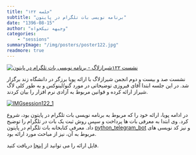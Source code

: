 ```yaml
---
title: "جلسه ۱۲۲"
subtitle: "برنامه نویسی بات تلگرام در پایتون"
date: "1396-08-15"
author: "وجیهه نیکخواه"
categories:
    - "sessions"
summaryImage: "/img/posters/poster122.jpg"
readmore: true
---
```

[![نشست ۱۲۲شیرازلاگ - برنامه نویسی بات تلگرام در پایتون](/img/posters/poster122.jpg)](/img/posters/poster122.jpg)

نشست صد و بیست و دوم انجمن شیرازلاگ با ارائه پویا برزگر در دانشگاه زند برگزار شد. در این جلسه ابتدا آقای فیروزی توضیحاتی در مورد گنو/لینوکس و به طور کلی لاگ شیراز ارائه کرده و قوانین مربوط به آزادی نرم افزار را بیان کردند.

[![IMGsession122_1](/img/IMGsession122_1.jpg)](/img/IMGsession122_1.jpg)

در ادامه پویا، ارائه خود را که مربوط به برنامه نویسی بات تلگرام در پایتون بود، شروع کرد. وی ابتدا به معرفی بات ها پرداخت و سپس روش ثبت یک بات در تلگرام را توضیح داد. معرفی کتابخانه بات تلگرام در پایتون [python_telegram_bot](https://github.com/python-telegram-bot/python-telegram-bot) و نیز کد نویسی های مربوط به آن، نیز از مباحث مورد ارائه بود.

فایل ارائه را می توانید از [اینجا](https://framagit.org/shirazlug/resources/tree/master/presentations/session_122) <!-- FIXME not foundیا [اینجا](https://tiny.cc/shirazlug_s122)--> دریافت کنید.


